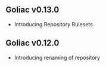 ## Goliac v0.13.0

- Introducing Repository Rulesets

## Goliac v0.12.0

- Introducing renaming of repository
